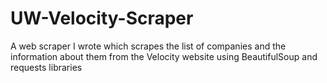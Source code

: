 # UW-Velocity-Scraper
A web scraper I wrote which scrapes the list of companies and the information about them from the Velocity website using BeautifulSoup and requests libraries
